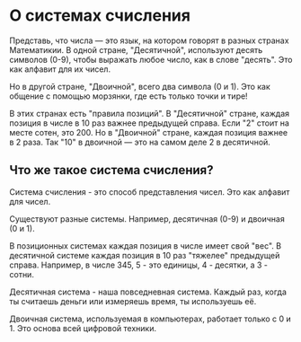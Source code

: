 # О системах счисления

Представь, что числа — это язык, на котором говорят в разных странах Математикии. В одной стране, "Десятичной", используют десять символов (0-9), чтобы выражать любое число, как в слове "десять". Это как алфавит для их чисел.

Но в другой стране, "Двоичной", всего два символа (0 и 1). Это как общение с помощью морзянки, где есть только точки и тире!

В этих странах есть "правила позиций". В "Десятичной" стране, каждая позиция в числе в 10 раз важнее предыдущей справа. Если "2" стоит на месте сотен, это 200. Но в "Двоичной" стране, каждая позиция важнее в 2 раза. Так "10" в двоичной — это на самом деле 2 в десятичной.

## Что же такое система счисления?

Система счисления - это способ представления чисел. Это как алфавит для чисел.

Существуют разные системы. Например, десятичная (0-9) и двоичная (0 и 1).

В позиционных системах каждая позиция в числе имеет свой "вес". В десятичной системе каждая позиция в 10 раз "тяжелее" предыдущей справа. Например, в числе 345, 5 - это единицы, 4 - десятки, а 3 - сотни.

Десятичная система - наша повседневная система. Каждый раз, когда ты считаешь деньги или измеряешь время, ты используешь её.

Двоичная система, используемая в компьютерах, работает только с 0 и 1. Это основа всей цифровой техники.
